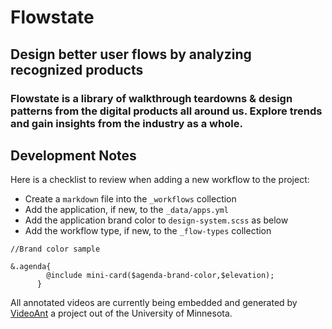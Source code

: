 # Flowstate
## Design better user flows by analyzing recognized products
### Flowstate is a library of walkthrough teardowns & design patterns from the digital products all around us. Explore trends and gain insights from the industry as a whole.

## Development Notes

Here is a checklist to review when adding a new workflow to the project:
- Create a `markdown` file into the `_workflows` collection
- Add the application, if new, to the `_data/apps.yml`
- Add the application brand color to `design-system.scss` as below
- Add the workflow type, if new, to the `_flow-types` collection

```
//Brand color sample

&.agenda{
        @include mini-card($agenda-brand-color,$elevation);
      }
```

All annotated videos are currently being embedded and generated by [VideoAnt](https://ant.umn.edu/) a project out of the University of Minnesota.